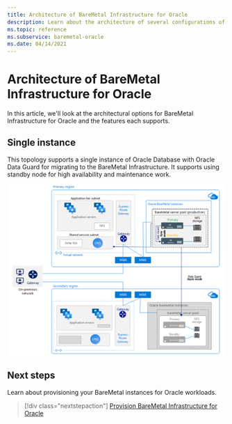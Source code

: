 ```yaml
---
title: Architecture of BareMetal Infrastructure for Oracle
description: Learn about the architecture of several configurations of BareMetal Infrastructure for Oracle.
ms.topic: reference
ms.subservice: baremetal-oracle
ms.date: 04/14/2021
---
```


# Architecture of BareMetal Infrastructure for Oracle

In this article, we'll look at the architectural options for BareMetal Infrastructure for Oracle and the features each supports.

## Single instance

This topology supports a single instance of Oracle Database with Oracle Data Guard for migrating to the BareMetal Infrastructure. It supports using standby node for high availability and maintenance work.

[![Diagram showing the architecture of a single instance of Oracle Database with Oracle Data Guard.](media/oracle-baremetal-architecture/single-instance-architecture.png)](media/oracle-baremetal-architecture/single-instance-architecture.png#lightbox)

## Next steps

Learn about provisioning your BareMetal instances for Oracle workloads.

> [!div class="nextstepaction"]
> [Provision BareMetal Infrastructure for Oracle](oracle-baremetal-provision.md)

